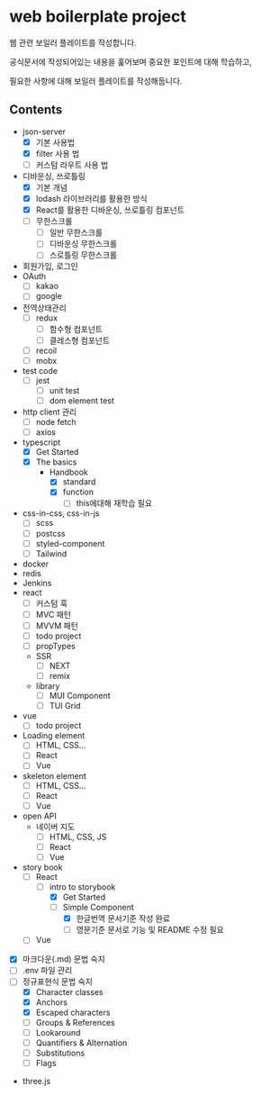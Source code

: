 # web boilerplate project

웹 관련 보일러 플레이트를 작성합니다.

공식문서에 작성되어있는 내용을 훑어보며 중요한 포인트에 대해 학습하고,

필요한 사항에 대해 보일러 플레이트를 작성해둡니다.

## Contents

- json-server
  - [x] 기본 사용법
  - [x] filter 사용 법
  - [ ] 커스텀 라우트 사용 법
- 디바운싱, 쓰로틀링
  - [x] 기본 개념
  - [x] lodash 라이브러리를 활용한 방식
  - [x] React를 활용한 디바운싱, 쓰로틀링 컴포넌트
  - [ ] 무한스크롤
    - [ ] 일반 무한스크롤
    - [ ] 디바운싱 무한스크롤
    - [ ] 스로틀링 무한스크롤
- 회원가입, 로그인
- OAuth
  - [ ] kakao
  - [ ] google
- 전역상태관리
  - [ ] redux
    - [ ] 함수형 컴포넌트
    - [ ] 클레스형 컴포넌트
  - [ ] recoil
  - [ ] mobx
- test code
  - [ ] jest
    - [ ] unit test
    - [ ] dom element test
- http client 관리
  - [ ] node fetch
  - [ ] axios
- typescript
  - [x] Get Started
  - [x] The basics
    - Handbook
      - [x] standard
      - [x] function
        - [ ] this에대해 재학습 필요
- css-in-css, css-in-js
  - [ ] scss
  - [ ] postcss
  - [ ] styled-component
  - [ ] Tailwind
- docker
- redis
- Jenkins
- react
  - [ ] 커스텀 훅
  - [ ] MVC 패턴
  - [ ] MVVM 패턴
  - [ ] todo project
  - [ ] propTypes
  - SSR
    - [ ] NEXT
    - [ ] remix
  - library
    - [ ] MUI Component
    - [ ] TUI Grid
- vue
  - [ ] todo project
- Loading element
  - [ ] HTML, CSS...
  - [ ] React
  - [ ] Vue
- skeleton element
  - [ ] HTML, CSS...
  - [ ] React
  - [ ] Vue
- open API
  - 네이버 지도
    - [ ] HTML, CSS, JS
    - [ ] React
    - [ ] Vue
- story book
  - [ ] React
    - [ ] intro to storybook
      - [x] Get Started
      - [ ] Simple Component
        - [x] 한글번역 문서기준 작성 완료
        - [ ] 영문기준 문서로 기능 및 README 수정 필요
  - [ ] Vue
- [x] 마크다운(.md) 문법 숙지
- [ ] .env 파일 관리
- [ ] 정규표현식 문법 숙지
  - [x] Character classes
  - [x] Anchors
  - [x] Escaped characters
  - [ ] Groups & References
  - [ ] Lookaround
  - [ ] Quantifiers & Alternation
  - [ ] Substitutions
  - [ ] Flags
- three.js
